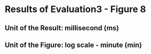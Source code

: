 # Results of Evaluation3 - Figure 8

## Unit of the Result: millisecond (ms)
## Unit of the Figure: log scale - minute (min)